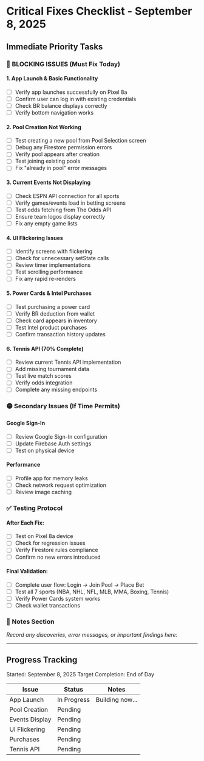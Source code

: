 # Critical Fixes Checklist - September 8, 2025
## Immediate Priority Tasks

### 🔴 BLOCKING ISSUES (Must Fix Today)

#### 1. App Launch & Basic Functionality
- [ ] Verify app launches successfully on Pixel 8a
- [ ] Confirm user can log in with existing credentials
- [ ] Check BR balance displays correctly
- [ ] Verify bottom navigation works

#### 2. Pool Creation Not Working
- [ ] Test creating a new pool from Pool Selection screen
- [ ] Debug any Firestore permission errors
- [ ] Verify pool appears after creation
- [ ] Test joining existing pools
- [ ] Fix "already in pool" error messages

#### 3. Current Events Not Displaying
- [ ] Check ESPN API connection for all sports
- [ ] Verify games/events load in betting screens
- [ ] Test odds fetching from The Odds API
- [ ] Ensure team logos display correctly
- [ ] Fix any empty game lists

#### 4. UI Flickering Issues
- [ ] Identify screens with flickering
- [ ] Check for unnecessary setState calls
- [ ] Review timer implementations
- [ ] Test scrolling performance
- [ ] Fix any rapid re-renders

#### 5. Power Cards & Intel Purchases
- [ ] Test purchasing a power card
- [ ] Verify BR deduction from wallet
- [ ] Check card appears in inventory
- [ ] Test Intel product purchases
- [ ] Confirm transaction history updates

#### 6. Tennis API (70% Complete)
- [ ] Review current Tennis API implementation
- [ ] Add missing tournament data
- [ ] Test live match scores
- [ ] Verify odds integration
- [ ] Complete any missing endpoints

### 🟡 Secondary Issues (If Time Permits)

#### Google Sign-In
- [ ] Review Google Sign-In configuration
- [ ] Update Firebase Auth settings
- [ ] Test on physical device

#### Performance
- [ ] Profile app for memory leaks
- [ ] Check network request optimization
- [ ] Review image caching

### ✅ Testing Protocol

#### After Each Fix:
- [ ] Test on Pixel 8a device
- [ ] Check for regression issues
- [ ] Verify Firestore rules compliance
- [ ] Confirm no new errors introduced

#### Final Validation:
- [ ] Complete user flow: Login → Join Pool → Place Bet
- [ ] Test all 7 sports (NBA, NHL, NFL, MLB, MMA, Boxing, Tennis)
- [ ] Verify Power Cards system works
- [ ] Check wallet transactions

### 📝 Notes Section
_Record any discoveries, error messages, or important findings here:_

---

## Progress Tracking
Started: September 8, 2025
Target Completion: End of Day

| Issue | Status | Notes |
|-------|--------|-------|
| App Launch | In Progress | Building now... |
| Pool Creation | Pending | |
| Events Display | Pending | |
| UI Flickering | Pending | |
| Purchases | Pending | |
| Tennis API | Pending | |